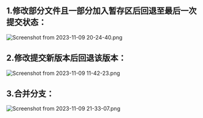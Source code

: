 ## 1.修改部分文件且一部分加入暂存区后回退至最后一次提交状态：
![Screenshot from 2023-11-09 20-24-40.png](..%2F..%2F..%2F..%2FPictures%2FScreenshot%20from%202023-11-09%2020-24-40.png)
## 2.修改提交新版本后回退该版本：
![Screenshot from 2023-11-09 11-42-23.png](..%2F..%2F..%2F..%2FPictures%2FScreenshot%20from%202023-11-09%2011-42-23.png)
## 3.合并分支：
![Screenshot from 2023-11-09 21-33-07.png](..%2F..%2F..%2F..%2FPictures%2FScreenshot%20from%202023-11-09%2021-33-07.png)